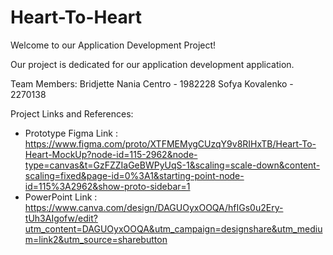 # Heart-To-Heart

Welcome to our Application Development Project! 

Our project is dedicated for our application development application.

Team Members: 
Bridjette Nania Centro - 1982228
Sofya Kovalenko - 2270138

Project Links and References:

- Prototype Figma Link : https://www.figma.com/proto/XTFMEMygCUzqY9v8RIHxTB/Heart-To-Heart-MockUp?node-id=115-2962&node-type=canvas&t=GzFZZIaGeBWPyUqS-1&scaling=scale-down&content-scaling=fixed&page-id=0%3A1&starting-point-node-id=115%3A2962&show-proto-sidebar=1
- PowerPoint Link : https://www.canva.com/design/DAGUOyxOOQA/hfIGs0u2Ery-tUh3AIgofw/edit?utm_content=DAGUOyxOOQA&utm_campaign=designshare&utm_medium=link2&utm_source=sharebutton
